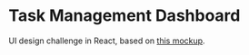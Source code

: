 # Task Management Dashboard

UI design challenge in React, based on [this mockup](https://dribbble.com/shots/17373971-Taskingz-Task-Management-Dashboard).
